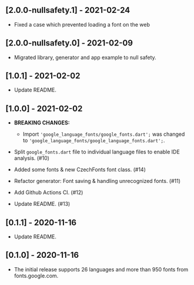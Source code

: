 ## [2.0.0-nullsafety.1] - 2021-02-24

- Fixed a case which prevented loading a font on the web

## [2.0.0-nullsafety.0] - 2021-02-09

- Migrated library, generator and app example to null safety.

## [1.0.1] - 2021-02-02

- Update README.

## [1.0.0] - 2021-02-02

- **BREAKING CHANGES:**
    - Import `'google_language_fonts/google_fonts.dart';` was changed to `'google_language_fonts/google_language_fonts.dart';`.

- Split `google_fonts.dart` file to individual language files to enable IDE analysis. (#10)

- Added some fonts & new CzechFonts font class. (#14)

- Refactor generator: Font saving & handling unrecognized fonts. (#11)

- Add Github Actions CI. (#12)

- Update README. (#13)

## [0.1.1] - 2020-11-16

- Update README.

## [0.1.0] - 2020-11-16

- The initial release supports 26 languages and more than 950 fonts from fonts.google.com.
